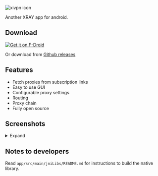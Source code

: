 ![xivpn icon](https://raw.githubusercontent.com/Exclude0122/xivpn/refs/heads/master/icon.webp)

Another XRAY app for android.

## Download

<a href="https://f-droid.org/en/packages/io.github.exclude0122.xivpn/">
    <img src="https://f-droid.org/badge/get-it-on.png"
    alt="Get it on F-Droid"
    height="80">
</a>

Or download from [Github releases](https://github.com/Exclude0122/xivpn/releases/latest)

## Features

- Fetch proxies from subscription links
- Easy to use GUI
- Configurable proxy settings
- Routing
- Proxy chain
- Fully open source

## Screenshots

<details>
  <summary>Expand</summary>

![](https://github.com/Exclude0122/xivpn/blob/master/fastlane/metadata/android/en-US/images/phoneScreenshots/1.png)
![](https://github.com/Exclude0122/xivpn/blob/master/fastlane/metadata/android/en-US/images/phoneScreenshots/2.png)
![](https://github.com/Exclude0122/xivpn/blob/master/fastlane/metadata/android/en-US/images/phoneScreenshots/3.png)
![](https://github.com/Exclude0122/xivpn/blob/master/fastlane/metadata/android/en-US/images/phoneScreenshots/4.png)
![](https://github.com/Exclude0122/xivpn/blob/master/fastlane/metadata/android/en-US/images/phoneScreenshots/5.png)
![](https://github.com/Exclude0122/xivpn/blob/master/fastlane/metadata/android/en-US/images/phoneScreenshots/6.png)
![](https://github.com/Exclude0122/xivpn/blob/master/fastlane/metadata/android/en-US/images/phoneScreenshots/7.png)
![](https://github.com/Exclude0122/xivpn/blob/master/fastlane/metadata/android/en-US/images/phoneScreenshots/8.png)


</details>


## Notes to developers

Read `app/src/main/jniLibs/README.md` for instructions to build the native library.
